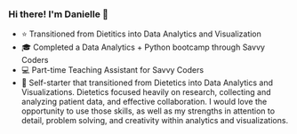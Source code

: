 ### Hi there! I'm Danielle 👋

- :star: Transitioned from Dietitics into Data Analytics and Visualization
- :mortar_board: Completed a Data Analytics + Python bootcamp through Savvy Coders
- :computer: Part-time Teaching Assistant for Savvy Coders
- :mag_right: Self-starter that transitioned from Dietetics into Data Analytics and Visualizations. Dietetics focused heavily on research, collecting and analyzing patient data, and effective collaboration. I would love the opportunity to use those skills, as well as my strengths in attention to detail, problem solving, and creativity within analytics and visualizations.  



<!--
**Danielle0727/Danielle0727** is a ✨ _special_ ✨ repository because its `README.md` (this file) appears on your GitHub profile.

Examples to use:

- 🔭 I’m currently working on ...
- 🌱 I’m currently learning ...
- 👯 I’m looking to collaborate on ...
- 🤔 I’m looking for help with ...
- 💬 Ask me about ...
- 📫 How to reach me: ...
- 😄 Pronouns: ...
- ⚡ Fun fact: ...
-->
